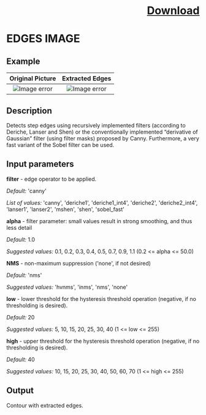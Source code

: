 # <p align="right"><a class="github-button" aria-label="Download ntkme/github-buttons on GitHub" href="https://github.com/Balluff-BVS/TestScripts/raw/master/EdgesImage/edges_image.zip" data-icon="octicon-cloud-download">Download</a></p>

EDGES IMAGE 
=============

## Example

Original Picture             | Extracted Edges
:-------------------------:|:-------------------------:
![Image error](https://github.com/Balluff-BVS/TestScripts/blob/master/EdgesImage/original.png?raw=true)  |  ![Image error](https://github.com/Balluff-BVS/TestScripts/blob/master/EdgesImage/edges_image.png?raw=true)

Description
------------

Detects step edges using recursively implemented filters (according to Deriche, Lanser and Shen) or the conventionally implemented “derivative of Gaussian” filter (using filter masks) proposed by Canny. Furthermore, a very fast variant of the Sobel filter can be used.

Input parameters
-----------------

**filter** - edge operator to be applied.

*Default:* 'canny'

*List of values:* 'canny', 'deriche1', 'deriche1_int4', 'deriche2', 'deriche2_int4', 'lanser1', 'lanser2', 'mshen', 'shen', 'sobel_fast'

**alpha** - filter parameter: small values result in strong smoothing, and thus less detail

*Default:* 1.0

*Suggested values:* 0.1, 0.2, 0.3, 0.4, 0.5, 0.7, 0.9, 1.1 (0.2 <= alpha <= 50.0)

**NMS** - non-maximum suppression ('none', if not desired)

*Default:* 'nms'

*Suggested values:* 'hvnms', 'inms', 'nms', 'none'

**low** - lower threshold for the hysteresis threshold operation (negative, if no thresholding is desired).

*Default:* 20

*Suggested values:* 5, 10, 15, 20, 25, 30, 40 (1 <= low <= 255)

**high** - upper threshold for the hysteresis threshold operation (negative, if no thresholding is desired).

*Default:* 40

*Suggested values:* 10, 15, 20, 25, 30, 40, 50, 60, 70 (1 <= high <= 255)

Output
-------------

Contour with extracted edges.

